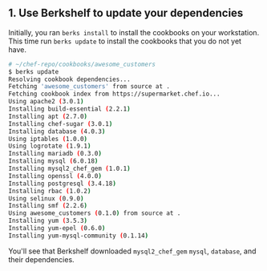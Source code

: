 ## 1. Use Berkshelf to update your dependencies

Initially, you ran `berks install` to install the cookbooks on your workstation. This time run `berks update` to install the cookbooks that you do not yet have.

```bash
# ~/chef-repo/cookbooks/awesome_customers
$ berks update
Resolving cookbook dependencies...
Fetching 'awesome_customers' from source at .
Fetching cookbook index from https://supermarket.chef.io...
Using apache2 (3.0.1)
Installing build-essential (2.2.1)
Installing apt (2.7.0)
Installing chef-sugar (3.0.1)
Installing database (4.0.3)
Using iptables (1.0.0)
Using logrotate (1.9.1)
Installing mariadb (0.3.0)
Installing mysql (6.0.18)
Installing mysql2_chef_gem (1.0.1)
Installing openssl (4.0.0)
Installing postgresql (3.4.18)
Installing rbac (1.0.2)
Using selinux (0.9.0)
Installing smf (2.2.6)
Using awesome_customers (0.1.0) from source at .
Installing yum (3.5.3)
Installing yum-epel (0.6.0)
Installing yum-mysql-community (0.1.14)
```

You'll see that Berkshelf downloaded `mysql2_chef_gem` `mysql`, `database`, and their dependencies.
